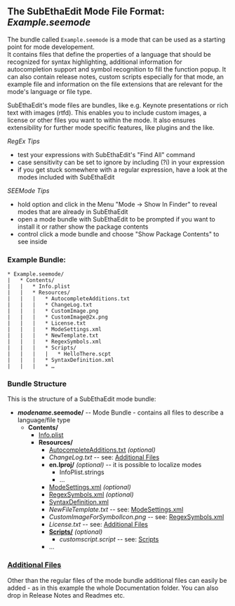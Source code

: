 ## The SubEthaEdit Mode File Format: _Example.seemode_

The bundle called `Example.seemode` is a mode that can be used as a starting point for mode developement.  
It contains files that define the properties of a language that should be recognized for syntax highlighting, additional information for autocompletion support and symbol recognition to fill the function popup. It can also contain release notes, custom scripts especially for that mode, an example file and information on the file extensions that are relevant for the mode's language or file type.


SubEthaEdit's mode files are bundles, like e.g. Keynote presentations or rich text with images (rtfd). This enables you to include custom images, a license or other files you want to within the mode. It also ensures extensibility for further mode specific features, like plugins and the like.


_RegEx Tips_

* test your expressions with SubEthaEdit's "Find All" command  
* case sensitivity can be set to ignore by including (?i) in your expression 
* if you get stuck somewhere with a regular expression, have a look at the modes included with SubEthaEdit


_SEEMode Tips_

* hold option and click in the Menu "Mode → Show In Finder" to reveal modes that are already in SubEthaEdit
* open a mode bundle with SubEthaEdit to be prompted if you want to install it or rather show the package contents
* control click a mode bundle and choose "Show Package Contents" to see inside


### Example Bundle:

	* Example.seemode/
	|	* Contents/
	|	|	* Info.plist
	|	|	* Resources/
	|	|	|	* AutocompleteAdditions.txt
	|	|	|	* ChangeLog.txt
	|	|	|	* CustomImage.png
	|	|	|	* CustomImage@2x.png
	|	|	|	* License.txt
	|	|	|	* ModeSettings.xml
	|	|	|	* NewTemplate.txt
	|	|	|	* RegexSymbols.xml
	|	|	|	* Scripts/
	|	|	|	|	* HelloThere.scpt
	|	|	|	* SyntaxDefinition.xml
	|	|	|	* …
	
	

### Bundle Structure

This is the structure of a SubEthaEdit mode bundle:


* **_modename_.seemode/** -- Mode Bundle - contains all files to describe a language/file type
	* **Contents/**
		* [Info.plist][Info_plist]
		* **Resources/**
			* [AutocompleteAdditions.txt][AutocompleteAdditions_txt] _(optional)_
			* _ChangeLog.txt_ -- see: [Additional Files](#AdditionalFiles)
			* **en.lproj/** _(optional)_ -- it is possible to localize modes
				* InfoPlist.strings	
				* …
			* [ModeSettings.xml][ModeSettings_xml] _(optional)_
			* [RegexSymbols.xml][RegexSymbols_xml] _(optional)_
			* [SyntaxDefinition.xml][SyntaxDefinition_xml]
			* _NewFileTemplate.txt_ -- see: [ModeSettings.xml][ModeSettings_xml]
			* _CustomImageForSymbolIcon.png_ -- see: [RegexSymbols.xml][RegexSymbols_xml]
			* _License.txt_ -- see: [Additional Files](#AdditionalFiles)
			* [**Scripts/**][ModeScripts] _(optional)_
				* _customscript.script_ -- see: [Scripts][ModeScripts]
			* …


<!-- Referenced Files -->
[ModeScripts]: ModeScripts.md "ModeScripts.md"
[AutocompleteAdditions_txt]: AutocompleteAdditions_txt.md "AutocompleteAdditions_txt.md"
[Info_plist]: Info_plist.md "Info_plist.md"
[ModeSettings_xml]: ModeSettings_xml.md "ModeSettings_xml.md"
[RegexSymbols_xml]: RegexSymbols_xml.md "RegexSymbols_xml.md"
[SyntaxDefinition_xml]: SyntaxDefinition_xml.md "SyntaxDefinition_xml.md"


### [Additional Files](id:AdditionalFiles)
Other than the regular files of the mode bundle additional files can easily be added - as in this example the whole Documentation folder. You can also drop in Release Notes and Readmes etc.

